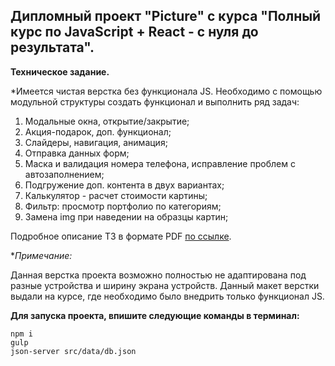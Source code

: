 ## Дипломный проект "Picture" c курса "Полный курс по JavaScript + React - с нуля до результата".

**Техническое задание.**

*Имеется чистая верстка без функционала JS. Необходимо c помощью модульной структуры создать функционал и выполнить ряд задач:

1. Модальные окна, открытие/закрытие;
2. Акция-подарок, доп. функционал;
3. Слайдеры, навигация, анимация;
4. Отправка данных форм;
5. Маска и валидация номера телефона, исправление проблем с автозаполнением;
6. Подгружение доп. контента в двух вариантах;
7. Калькулятор - расчет стоимости картины;
8. Фильтр: просмотр портфолио по категориям;
9. Замена img при наведении на образцы картин;

Подробное описание ТЗ в формате PDF <a href="https://github.com/bezgachev/picture/blob/main/technical-specification.pdf">по ссылке</a>.

**Примечание:*

Данная верстка проекта возможно полностью не адаптирована под разные устройства и ширину экрана устройств. Данный макет верстки выдали на курсе, где необходимо было внедрить только функционал JS.

**Для запуска проекта, впишите следующие команды в терминал:**
```
npm i
gulp
json-server src/data/db.json
```